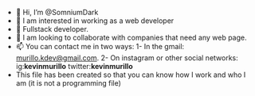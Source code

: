 - 👋 Hi, I’m @SomniumDark
- 👀 I am interested in working as a web developer
- 🌱 Fullstack developer.
- 💞️ I am looking to collaborate with companies that need any web page.
- 📫 You can contact me in two ways: 1- In the gmail: murillo.kdev@gmail.com. 2- On instagram or other social networks: ig:__kevinmurillo__ twitter:__kevinmurillo__
- This file has been created so that you can know how I work and who I am (it is not a programming file)

<!---
SomniumDark/SomniumDark is a ✨ special ✨ repository because its `README.md` (this file) appears on your GitHub profile.
You can click the Preview link to take a look at your changes.
--->
